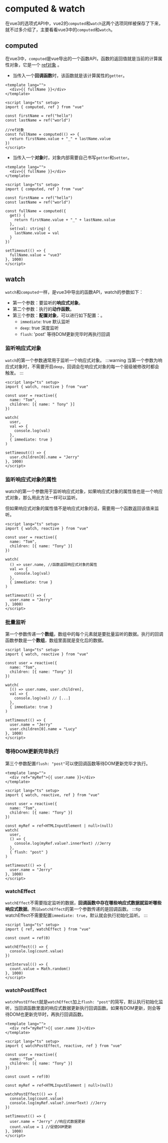 # computed & watch
在vue3的选项式API中，vue2的`computed`和`watch`这两个选项同样被保存了下来，就不过多介绍了，主要看看vue3中的`computed`和`watch`。

## computed
在vue3中，`computed`是vue导出的一个函数API，函数的返回值就是当前的计算属性对象，它是一个 [ref对象](/vue/vue3/ref.md#ref) 。

* 当传入一个**回调函数**时，该函数就是该计算属性的`getter`。
```vue
<template lang="">
  <div>{{ fullName }}</div>
</template>

<script lang="ts" setup>
import { computed, ref } from "vue"

const firstName = ref("hello")
const lastName = ref("world")

//ref对象
const fullName = computed(() => {
  return firstName.value + "_" + lastName.value
})
</script>
```

* 当传入一个**对象**时，对象内部需要自己书写`getter`和`setter`。
```vue
<template lang="">
  <div>{{ fullName }}</div>
</template>

<script lang="ts" setup>
import { computed, ref } from "vue"

const firstName = ref("hello")
const lastName = ref("world")

const fullName = computed({
  get() {
    return firstName.value + "_" + lastName.value
  },
  set(val: string) {
    lastName.value = val
  }
})

setTimeout(() => {
  fullName.value = "vue3"
}, 1000)
</script>
```

## watch
`watch`和`computed`一样，是vue3中导出的函数API，watch的参数如下：
* 第一个参数：要监听的**响应式对象**。
* 第二个参数：执行的**动作函数**。
* 第三个参数：**配置对象**，可以进行如下配置：。
  * `immediate`: true 默认监听
  * `deep`: true 深度监听
  * `flush`: 'post' 等待DOM更新完毕时再执行回调

### 监听响应式对象
`watch`的第一个参数通常用于监听一个响应式对象。
:::warning
当第一个参数为响应式对象时，不需要开启`deep`，回调会在响应式对象的每一个层级被修改时都会触发。
:::
```vue
<script lang="ts" setup>
import { watch, reactive } from "vue"

const user = reactive({
  name: "Tom",
  children: [{ name: " Tony" }]
})

watch(
  user,
  val => {
    console.log(val)
  },
  { immediate: true }
)

setTimeout(() => {
  user.children[0].name = "Jerry"
}, 1000)
</script>
```

### 监听响应式对象的属性
watch的第一个参数用于监听响应式对象，如果响应式对象的属性值也是一个响应式对象，那么用此方法一样可以监听。

但如果响应式对象的属性值不是响应式对象的话，需要用一个函数返回该值来监听。
```vue
<script lang="ts" setup>
import { watch, reactive } from "vue"

const user = reactive({
  name: "Tom",
  children: [{ name: "Tony" }]
})

watch(
  () => user.name, //函数返回响应式对象的属性
  val => {
    console.log(val)
  },
  { immediate: true }
)

setTimeout(() => {
  user.name = "Jerry"
}, 1000)
</script>
```

### 批量监听
第一个参数传递一个**数组**，数组中的每个元素就是要批量监听的数据。执行的回调函数参数是一个**数组**，数组里面就是变化后的数据。
```vue
<script lang="ts" setup>
import { watch, reactive } from "vue"

const user = reactive({
  name: "Tom",
  children: [{ name: "Tony" }]
})

watch(
  [() => user.name, user.children],
  val => {
    console.log(val) // [...]
  },
  { immediate: true }
)

setTimeout(() => {
  user.name = "Jerry"
  user.children[0].name = "Lucy"
}, 1000)
</script>
```

### 等待DOM更新完毕执行
第三个参数配置`flush: "post"`可以使回调函数等待DOM更新完毕才执行。
```vue
<template lang="">
  <div ref="myRef">{{ user.name }}</div>
</template>

<script lang="ts" setup>
import { watch, reactive, ref } from "vue"

const user = reactive({
  name: "Tom",
  children: [{ name: "Tony" }]
})

const myRef = ref<HTMLInputElement | null>(null)
watch(
  user,
  () => {
    console.log(myRef.value?.innerText) //Jerry
  },
  { flush: "post" }
)

setTimeout(() => {
  user.name = "Jerry"
}, 1000)
</script>
```

### watchEffect
`watchEffect`不需要指定监听的数据，**回调函数中存在哪些响应式数据就监听哪些响应式数据**。所以`watchEffect`的第一个参数传递的是回调函数。
:::tip
watchEffect不需要配置`immediate: true`，默认就会执行初始化监听。
:::
```vue
<script lang="ts" setup>
import { ref, watchEffect } from "vue"

const count = ref(0)

watchEffect(() => {
  console.log(count.value)
})

setInterval(() => {
  count.value = Math.random()
}, 1000)
</script>
```

### watchPostEffect
`watchPostEffect`就是`watchEffect`加上`flush: "post"`的简写，默认执行初始化监听，当回调函数里面的响应式数据更新执行回调函数。如果有DOM更新，则会等待DOM也更新完毕时，再执行回调函数。
```vue
<template lang="">
  <div ref="myRef">{{ user.name }}</div>
</template>

<script lang="ts" setup>
import { watchPostEffect, reactive, ref } from "vue"

const user = reactive({
  name: "Tom",
  children: [{ name: "Tony" }]
})

const count = ref(0)

const myRef = ref<HTMLInputElement | null>(null)

watchPostEffect(() => {
  console.log(count.value)
  console.log(myRef.value?.innerText) //Jerry
})

setTimeout(() => {
  user.name = "Jerry" //响应式数据更新
  count.value = 1 //促使DOM更新
}, 1000)
</script>
```

<Vssue />